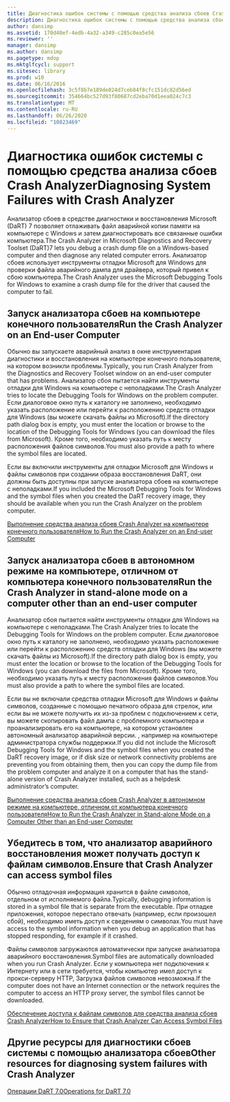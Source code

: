 ```yaml
---
title: Диагностика ошибок системы с помощью средства анализа сбоев Crash Analyzer
description: Диагностика ошибок системы с помощью средства анализа сбоев Crash Analyzer
author: dansimp
ms.assetid: 170d40ef-4edb-4a32-a349-c285c0ea5e56
ms.reviewer: ''
manager: dansimp
ms.author: dansimp
ms.pagetype: mdop
ms.mktglfcycl: support
ms.sitesec: library
ms.prod: w10
ms.date: 06/16/2016
ms.openlocfilehash: 3c5f8b7e189de024d7ceb84f8cfc151dc82d56ed
ms.sourcegitcommit: 354664bc527d93f80687cd2eba70d1eea024c7c3
ms.translationtype: MT
ms.contentlocale: ru-RU
ms.lasthandoff: 06/26/2020
ms.locfileid: "10823469"
---
```

# <span data-ttu-id="8d8f5-103">Диагностика ошибок системы с помощью средства анализа сбоев Crash Analyzer</span><span class="sxs-lookup"><span data-stu-id="8d8f5-103">Diagnosing System Failures with Crash Analyzer</span></span>


<span data-ttu-id="8d8f5-104">Анализатор сбоев в средстве диагностики и восстановления Microsoft (DaRT) 7 позволяет отлаживать файл аварийной копии памяти на компьютере с Windows и затем диагностировать все связанные ошибки компьютера.</span><span class="sxs-lookup"><span data-stu-id="8d8f5-104">The Crash Analyzer in Microsoft Diagnostics and Recovery Toolset (DaRT)7 lets you debug a crash dump file on a Windows-based computer and then diagnose any related computer errors.</span></span> <span data-ttu-id="8d8f5-105">Анализатор сбоев использует инструменты отладки Microsoft для Windows для проверки файла аварийного дампа для драйвера, который привел к сбою компьютера.</span><span class="sxs-lookup"><span data-stu-id="8d8f5-105">The Crash Analyzer uses the Microsoft Debugging Tools for Windows to examine a crash dump file for the driver that caused the computer to fail.</span></span>

## <span data-ttu-id="8d8f5-106">Запуск анализатора сбоев на компьютере конечного пользователя</span><span class="sxs-lookup"><span data-stu-id="8d8f5-106">Run the Crash Analyzer on an End-user Computer</span></span>


<span data-ttu-id="8d8f5-107">Обычно вы запускаете аварийный анализ в окне инструментария диагностики и восстановления на компьютере конечного пользователя, на котором возникли проблемы.</span><span class="sxs-lookup"><span data-stu-id="8d8f5-107">Typically, you run Crash Analyzer from the Diagnostics and Recovery Toolset window on an end-user computer that has problems.</span></span> <span data-ttu-id="8d8f5-108">Анализатор сбоя пытается найти инструменты отладки для Windows на компьютере с неполадками.</span><span class="sxs-lookup"><span data-stu-id="8d8f5-108">The Crash Analyzer tries to locate the Debugging Tools for Windows on the problem computer.</span></span> <span data-ttu-id="8d8f5-109">Если диалоговое окно путь к каталогу не заполнено, необходимо указать расположение или перейти к расположению средств отладки для Windows (вы можете скачать файлы из Microsoft).</span><span class="sxs-lookup"><span data-stu-id="8d8f5-109">If the directory path dialog box is empty, you must enter the location or browse to the location of the Debugging Tools for Windows (you can download the files from Microsoft).</span></span> <span data-ttu-id="8d8f5-110">Кроме того, необходимо указать путь к месту расположения файлов символов.</span><span class="sxs-lookup"><span data-stu-id="8d8f5-110">You must also provide a path to where the symbol files are located.</span></span>

<span data-ttu-id="8d8f5-111">Если вы включили инструменты для отладки Microsoft для Windows и файлы символов при создании образа восстановления DaRT, они должны быть доступны при запуске анализатора сбоев на компьютере с неполадками.</span><span class="sxs-lookup"><span data-stu-id="8d8f5-111">If you included the Microsoft Debugging Tools for Windows and the symbol files when you created the DaRT recovery image, they should be available when you run the Crash Analyzer on the problem computer.</span></span>

[<span data-ttu-id="8d8f5-112">Выполнение средства анализа сбоев Crash Analyzer на компьютере конечного пользователя</span><span class="sxs-lookup"><span data-stu-id="8d8f5-112">How to Run the Crash Analyzer on an End-user Computer</span></span>](how-to-run-the-crash-analyzer-on-an-end-user-computer-dart-7.md)

## <span data-ttu-id="8d8f5-113">Запуск анализатора сбоев в автономном режиме на компьютере, отличном от компьютера конечного пользователя</span><span class="sxs-lookup"><span data-stu-id="8d8f5-113">Run the Crash Analyzer in stand-alone mode on a computer other than an end-user computer</span></span>


<span data-ttu-id="8d8f5-114">Анализатор сбоя пытается найти инструменты отладки для Windows на компьютере с неполадками.</span><span class="sxs-lookup"><span data-stu-id="8d8f5-114">The Crash Analyzer tries to locate the Debugging Tools for Windows on the problem computer.</span></span> <span data-ttu-id="8d8f5-115">Если диалоговое окно путь к каталогу не заполнено, необходимо указать расположение или перейти к расположению средств отладки для Windows (вы можете скачать файлы из Microsoft).</span><span class="sxs-lookup"><span data-stu-id="8d8f5-115">If the directory path dialog box is empty, you must enter the location or browse to the location of the Debugging Tools for Windows (you can download the files from Microsoft).</span></span> <span data-ttu-id="8d8f5-116">Кроме того, необходимо указать путь к месту расположения файлов символов.</span><span class="sxs-lookup"><span data-stu-id="8d8f5-116">You must also provide a path to where the symbol files are located.</span></span>

<span data-ttu-id="8d8f5-117">Если вы не включали средства отладки Microsoft для Windows и файлы символов, созданные с помощью печатного образа для стрелок, или если вы не можете получить их из-за проблем с подключением к сети, вы можете скопировать файл дампа с проблемного компьютера и проанализировать его на компьютере, на котором установлен автономный анализатор аварийной версии. , например на компьютере администратора службы поддержки.</span><span class="sxs-lookup"><span data-stu-id="8d8f5-117">If you did not include the Microsoft Debugging Tools for Windows and the symbol files when you created the DaRT recovery image, or if disk size or network connectivity problems are preventing you from obtaining them, then you can copy the dump file from the problem computer and analyze it on a computer that has the stand-alone version of Crash Analyzer installed, such as a helpdesk administrator’s computer.</span></span>

[<span data-ttu-id="8d8f5-118">Выполнение средства анализа сбоев Crash Analyzer в автономном режиме на компьютере, отличном от компьютера конечного пользователя</span><span class="sxs-lookup"><span data-stu-id="8d8f5-118">How to Run the Crash Analyzer in Stand-alone Mode on a Computer Other than an End-user Computer</span></span>](how-to-run-the-crash-analyzer-in-stand-alone-mode-on-a-computer-other-than-an-end-user-computer-dart-7.md)

## <span data-ttu-id="8d8f5-119">Убедитесь в том, что анализатор аварийного восстановления может получать доступ к файлам символов.</span><span class="sxs-lookup"><span data-stu-id="8d8f5-119">Ensure that Crash Analyzer can access symbol files</span></span>


<span data-ttu-id="8d8f5-120">Обычно отладочная информация хранится в файле символов, отдельном от исполняемого файла.</span><span class="sxs-lookup"><span data-stu-id="8d8f5-120">Typically, debugging information is stored in a symbol file that is separate from the executable.</span></span> <span data-ttu-id="8d8f5-121">При отладке приложения, которое перестало отвечать (например, если произошел сбой), необходимо иметь доступ к сведениям о символах.</span><span class="sxs-lookup"><span data-stu-id="8d8f5-121">You must have access to the symbol information when you debug an application that has stopped responding, for example if it crashed.</span></span>

<span data-ttu-id="8d8f5-122">Файлы символов загружаются автоматически при запуске анализатора аварийного восстановления.</span><span class="sxs-lookup"><span data-stu-id="8d8f5-122">Symbol files are automatically downloaded when you run Crash Analyzer.</span></span> <span data-ttu-id="8d8f5-123">Если у компьютера нет подключения к Интернету или в сети требуется, чтобы компьютер имел доступ к прокси-серверу HTTP, Загрузка файлов символов невозможна.</span><span class="sxs-lookup"><span data-stu-id="8d8f5-123">If the computer does not have an Internet connection or the network requires the computer to access an HTTP proxy server, the symbol files cannot be downloaded.</span></span>

[<span data-ttu-id="8d8f5-124">Обеспечение доступа к файлам символов для средства анализа сбоев Crash Analyzer</span><span class="sxs-lookup"><span data-stu-id="8d8f5-124">How to Ensure that Crash Analyzer Can Access Symbol Files</span></span>](how-to-ensure-that-crash-analyzer-can-access-symbol-files-dart-7.md)

## <span data-ttu-id="8d8f5-125">Другие ресурсы для диагностики сбоев системы с помощью анализатора сбоев</span><span class="sxs-lookup"><span data-stu-id="8d8f5-125">Other resources for diagnosing system failures with Crash Analyzer</span></span>


[<span data-ttu-id="8d8f5-126">Операции DaRT 7.0</span><span class="sxs-lookup"><span data-stu-id="8d8f5-126">Operations for DaRT 7.0</span></span>](operations-for-dart-70-new-ia.md)

 

 






